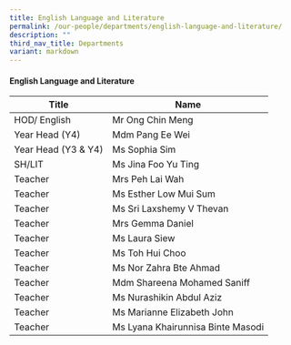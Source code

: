 ```yaml
---
title: English Language and Literature
permalink: /our-people/departments/english-language-and-literature/
description: ""
third_nav_title: Departments
variant: markdown
---
```

#### English Language and Literature

| Title | Name |
|---|---|
| HOD/ English | Mr Ong Chin Meng |
| Year Head (Y4) | Mdm Pang Ee Wei |
| Year Head (Y3 & Y4) | Ms Sophia Sim |
| SH/LIT | Ms Jina Foo Yu Ting |
| Teacher | Mrs Peh Lai Wah |
| Teacher | Ms Esther Low Mui Sum |
| Teacher | Ms Sri Laxshemy V Thevan |
| Teacher | Mrs Gemma Daniel |
| Teacher  | Ms Laura Siew |
| Teacher  | Ms Toh Hui Choo |
| Teacher  | Ms Nor Zahra Bte Ahmad |
| Teacher  | Mdm Shareena Mohamed Saniff  |
| Teacher  | Ms Nurashikin Abdul Aziz  |
| Teacher  | Ms Marianne Elizabeth John |
| Teacher  | Ms Lyana Khairunnisa Binte Masodi |